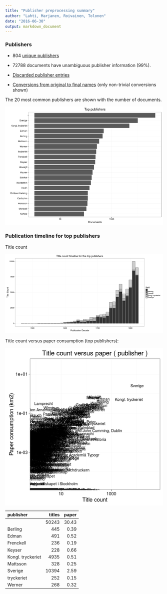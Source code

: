```yaml
---
title: "Publisher preprocessing summary"
author: "Lahti, Marjanen, Roivainen, Tolonen"
date: "2016-06-30"
output: markdown_document
---
```



### Publishers

 * 804 [unique publishers](output.tables/publisher_accepted.csv)

 * 72788 documents have unambiguous publisher information (99%). 

 * [Discarded publisher entries](output.tables/publisher_discarded.csv)

 * [Conversions from original to final names](output.tables/publisher_conversion_nontrivial.csv) (only non-trivial conversions shown)


The 20 most common publishers are shown with the number of documents. 

![plot of chunk summarypublisher2](figure/summarypublisher2-1.png)

### Publication timeline for top publishers

Title count

![plot of chunk summaryTop10pubtimeline](figure/summaryTop10pubtimeline-1.png)



Title count versus paper consumption (top publishers):

![plot of chunk publishertitlespapers](figure/publishertitlespapers-1.png)

|publisher         | titles| paper|
|:-----------------|------:|-----:|
|                  |  50243| 30.43|
|Berling           |    445|  0.39|
|Edman             |    491|  0.52|
|Frenckell         |    236|  0.19|
|Keyser            |    228|  0.66|
|Kongl. tryckeriet |   4935|  0.51|
|Mattsson          |    328|  0.25|
|Sverige           |  10394|  2.59|
|tryckeriet        |    252|  0.15|
|Werner            |    268|  0.32|
